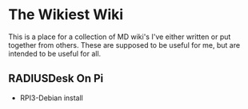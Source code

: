 # The Wikiest Wiki

This is a place for a collection of MD wiki's I've either written or put together from others. These are supposed to be useful for me, but are intended to be useful for all.

## RADIUSDesk On Pi

 * RPI3-Debian install
